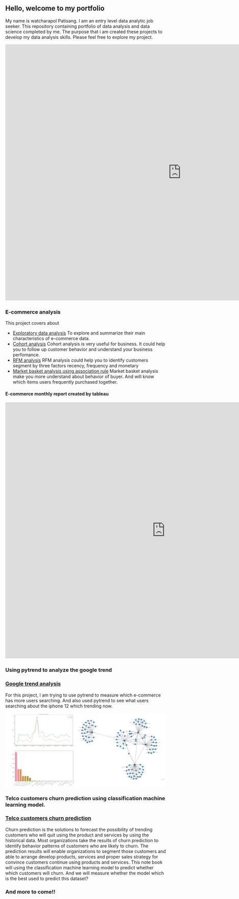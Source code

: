 ## Hello, welcome to my portfolio

My name is watcharapol Patisang. I am an entry level 
data analytic job seeker. This repository containing 
portfolio of data analysis and data science completed 
by me. The purpose that i am created these projects to 
develop my data analysis skills. Please feel free to 
explore my project.

<iframe seamless frameborder="0" src="https://public.tableau.com/views/OlderTrend/Dashboard2?:language=en&:retry=yes&:display_count=yes&:showVizHome=no" width = '1100' height = '800' scrolling='yes' ></iframe>

### E-commerce analysis
This project covers about
* [Exploratory data analysis](https://github.com/Tarwp/Own_Project/blob/main/E-commerce%20Analysis/E-commerce_EDA.ipynb) To explore and summarize their main characteristics of e-commerce data.
* [Cohort analysis](https://github.com/Tarwp/Own_Project/blob/main/E-commerce%20Analysis/E_commerce_Cohort.ipynb) Cohort analysis is very useful for business. It could help you to
follow up customer behavior and understand your business perfomance.
* [RFM analysis](https://github.com/Tarwp/Own_Project/blob/main/E-commerce%20Analysis/E_commerce_RFM.ipynb) RFM analysis could help you to identify customers segment by three factors recency, frequency and monetary
* [Market basket analysis using association rule](https://github.com/Tarwp/Own_Project/blob/main/E-commerce%20Analysis/Association_rules.ipynb)
Market basket analysis make you more understand about behavior of buyer. And will know which items users frequently purchased together.
#### E-commerce monthly report created by tableau
<iframe seamless frameborder="0" src="https://public.tableau.com/views/MonthlyReport_16006154043090/Dashboard1?:language=en&:display_count=yes&:showVizHome=no" width = '1000' height = '800' scrolling='yes' ></iframe>

### Using pytrend to analyze the google trend 
### [Google trend analysis](https://github.com/Tarwp/Own_Project/blob/main/Pytrend/Pytrend.ipynb)

For this project, I am trying to use pytrend to measure which 
e-commerce has more users searching. And also used pytrend to 
see what users searching about the iphone 12 which trending now.

<img src="Pytrend/Pytrenim.jpg">

### Telco customers churn prediction using classification machine learning model.
### [Telco customers churn prediction](https://github.com/Tarwp/Own_Project/blob/main/Telco%20churn%20prediction/Telco_Churn_Prediction.ipynb)
Churn prediction is the solutions to forecast the possibility of trending customers who will quit using the product and services by using the historical data.
Most organizations take the results of churn prediction to identify behavior patterns of customers who are likely to churn. The prediction results will enable organizations 
to segment those customers and able to arrange develop products, services and proper sales strategy for convince customers continue using products and services.
This note book will using the classification machine learning model to predict whether which customers will churn. And we will measure whether the model which is 
the best used to predict this dataset?


### And more to come!!
